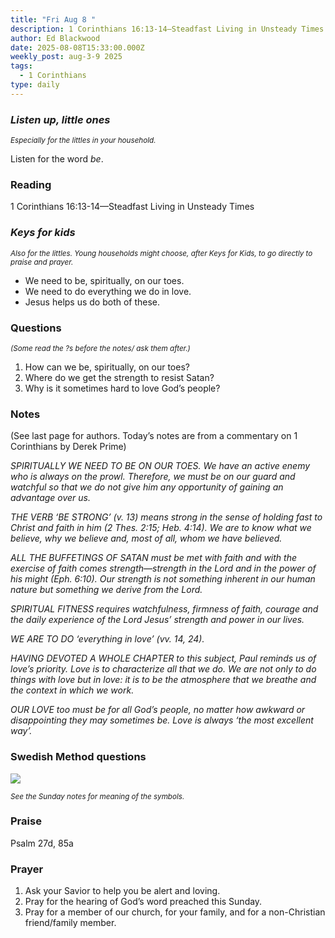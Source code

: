```yaml
---
title: "Fri Aug 8 "
description: 1 Corinthians 16:13-14—Steadfast Living in Unsteady Times
author: Ed Blackwood
date: 2025-08-08T15:33:00.000Z
weekly_post: aug-3-9 2025
tags:
  - 1 Corinthians
type: daily
---
```

### *Listen up, little ones*

<div><small><i>Especially for the littles in your household.</i></small></div>

Listen for the word *be*.

### Reading

1 Corinthians 16:13-14—Steadfast Living in Unsteady Times

### *Keys for kids*

<div><small><i>Also for the littles. Young households might choose, after Keys for Kids, to go directly to praise and prayer.</i></small></div>

* We need to be, spiritually, on our toes.
* We need to do everything we do in love.
* Jesus helps us do both of these.

### Questions

<div><small><i>(Some read the ?s before the notes/ ask them after.)</i></small></div>

1. How can we be, spiritually, on our toes?
2. Where do we get the strength to resist Satan?
3. Why is it sometimes hard to love God’s people?

### Notes

(See last page for authors. Today’s notes are from a commentary on 1 Corinthians by Derek Prime) 

*SPIRITUALLY WE NEED TO BE ON OUR TOES. We have an active enemy who is always on the prowl. Therefore, we must be on our guard and watchful so that we do not give him any opportunity of gaining an advantage over us.* 

*THE VERB ‘BE STRONG’ (v. 13) means strong in the sense of holding fast to Christ and faith in him (2 Thes. 2:15; Heb. 4:14). We are to know what we believe, why we believe and, most of all, whom we have believed.* 

*ALL THE BUFFETINGS OF SATAN must be met with faith and with the exercise of faith comes strength—strength in the Lord and in the power of his might (Eph. 6:10). Our strength is not something inherent in our human nature but something we derive from the Lord.* 

*SPIRITUAL FITNESS requires watchfulness, firmness of faith, courage and the daily experience of the Lord Jesus’ strength and power in our lives.* 

*WE ARE TO DO ‘everything in love’ (vv. 14, 24).* 

*HAVING DEVOTED A WHOLE CHAPTER to this subject, Paul reminds us of love’s priority. Love is to characterize all that we do. We are not only to do things with love but in love: it is to be the atmosphere that we breathe and the context in which we work.* 

*OUR LOVE too must be for all God’s people, no matter how awkward or disappointing they may sometimes be. Love is always ‘the most excellent way’.* 

### Swedish Method questions

![](/static/img/family_worship_study_ed-swedish_questions.png)

<div><small><i>See the Sunday notes for meaning of the symbols.</i></small></div>

### Praise

Psalm 27d, 85a

### Prayer

1. Ask your Savior to help you be alert and loving.
2. Pray for the hearing of God’s word preached this Sunday.
3. Pray for a member of our church, for your family, and for a non-Christian friend/family member.